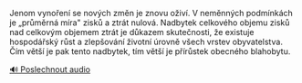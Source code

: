 
Jenom vynoření se nových změn je znovu oživí. V neměnných podmínkách je „průměrná míra" zisků a ztrát nulová. Nadbytek celkového objemu zisků nad celkovým objemem ztrát je důkazem skutečnosti, že existuje hospodářský růst a zlepšování životní úrovně všech vrstev obyvatelstva. Čím větší je pak tento nadbytek, tím větší je přírůstek obecného blahobytu.

[🔊 Poslechnout audio](/data/7-paragraphs/audio/chapter_60/para_009-Jenom-vynoen-se-novch-zmn-je-znovu-oiv-V-ne.mp3)
